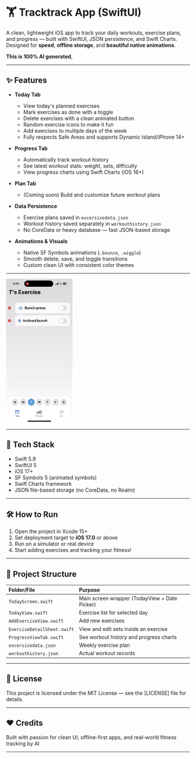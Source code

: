 # 🏋️ Tracktrack App (SwiftUI)

A clean, lightweight iOS app to track your daily workouts, exercise plans, and progress — built with SwiftUI, JSON persistence, and Swift Charts.  
Designed for **speed**, **offline storage**, and **beautiful native animations**.

**This is 100% AI generated**,

---

## ✨ Features

- **Today Tab**  
  - View today's planned exercises
  - Mark exercises as done with a toggle
  - Delete exercises with a clean animated button
  - Random exercise icons to make it fun
  - Add exercises to multiple days of the week
  - Fully respects Safe Areas and supports Dynamic Island/iPhone 14+

- **Progress Tab**  
  - Automatically track workout history
  - See latest workout stats: weight, sets, difficulty
  - View progress charts using Swift Charts (iOS 16+)

- **Plan Tab**  
  - (Coming soon) Build and customize future workout plans

- **Data Persistence**  
  - Exercise plans saved in `excersisedata.json`
  - Workout history saved separately in `workouthistory.json`
  - No CoreData or heavy database — fast JSON-based storage

- **Animations & Visuals**
  - Native SF Symbols animations (`.bounce`, `.wiggle`)
  - Smooth delete, save, and toggle transitions
  - Custom clean UI with consistent color themes

---
![App Demo](IMG_2172.GIF)

---

## 🚀 Tech Stack

- Swift 5.9
- SwiftUI 5
- iOS 17+
- SF Symbols 5 (animated symbols)
- Swift Charts framework
- JSON file-based storage (no CoreData, no Realm)

---

## 🛠️ How to Run

1. Open the project in Xcode 15+
2. Set deployment target to **iOS 17.0** or above
3. Run on a simulator or real device
4. Start adding exercises and tracking your fitness!

---

## 📂 Project Structure

| Folder/File | Purpose |
|:------------|:--------|
| `TodayScreen.swift` | Main screen wrapper (TodayView + Date Picker) |
| `TodayView.swift` | Exercise list for selected day |
| `AddExerciseView.swift` | Add new exercises |
| `ExerciseDetailSheet.swift` | View and edit sets inside an exercise |
| `ProgressViewTab.swift` | See workout history and progress charts |
| `excersisedata.json` | Weekly exercise plan |
| `workouthistory.json` | Actual workout records |

---

## 📄 License

This project is licensed under the MIT License — see the [LICENSE] file for details.

---

## ❤️ Credits

Built with passion for clean UI, offline-first apps, and real-world fitness tracking by AI

---

